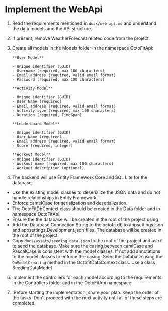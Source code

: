 # Implement the WebApi

1. Read the requirements mentioned in `docs/web-api.md` and understand the data models and the API structure.

2. If present, remove WeatherForecast related code from the project.

3. Create all models in the Models folder in the namespace OctoFitApi:

   ```models
   **User Model**

   - Unique identifier (GUID)
   - Username (required, max 100 characters)
   - Email address (required, valid email format)
   - Password (required, max 100 characters)

   **Activity Model**

   - Unique identifier (GUID)
   - User Name (required)
   - Email address (required, valid email format)
   - Activity type (required, max 100 characters)
   - Duration (required, TimeSpan)

   **Leaderboard Model**

   - Unique identifier (GUID)
   - User Name (required)
   - Email address (required, valid email format)
   - Score (required, integer)

   **Workout Model**
   - Unique identifier (GUID)
   - Workout name (required, max 100 characters)
   - Workout description (optional)
   ```

4. The backend will use Entity Framework Core and SQL Lite for the database:

- Use the existing model classes to deserialize the JSON data and do not handle relationships in Entity Framework.
- Enforce camelCase for serialization and deserialization.
- The OctoFitDbContext class should be created in the Data folder and in namespace OctoFitApi.
- Ensure the the database will be created in the root of the project using
- Add the Database Connection String to the octofit.db to appsettings.json and appsettings.Development.json files. The database will be created in the root of the project.
- Copy `docs/assets/seeding_data.json` to the root of the project and use it to seed the database. Make sure the casing between camlCase and PascalCase is consistent with the model classes. If not add annotations to the model classes to enforce the casing. Seed the Database using the `OnModelCreating` method in the OctofitDataContext class. Use a class SeedingDataModel

6. Implement the controllers for each model according to the requirements in the Controllers folder and in the OctoFitApi namespace.

7. .Before starting the implementation, share your plan. Keep the order of the tasks. Don't proceed with the next activity until all of these steps are completed.
